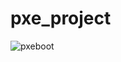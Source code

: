 # pxe_project

![pxeboot](https://github.com/Mustafaibra/pxe_project/assets/49838870/f1e94de9-6cef-4758-a524-8522894f8042)
